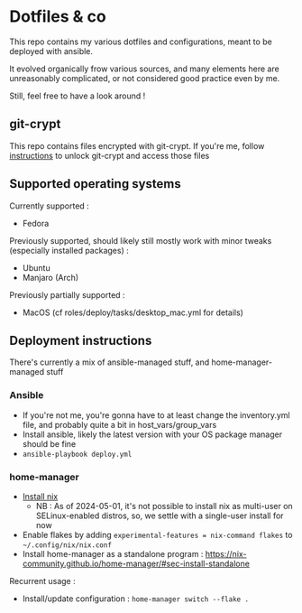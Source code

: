 # Dotfiles & co

This repo contains my various dotfiles and configurations, meant to be deployed with ansible.

It evolved organically frow various sources, and many elements here are unreasonably complicated, or not considered good practice even by me.

Still, feel free to have a look around !

## git-crypt

This repo contains files encrypted with git-crypt. If you're me, follow [instructions](https://blog.toadjaune.eu/posts/2024/06-11_git_crypt_without_gpg/) to unlock git-crypt and access those files

## Supported operating systems

Currently supported :

* Fedora

Previously supported, should likely still mostly work with minor tweaks (especially installed packages) :

* Ubuntu
* Manjaro (Arch)

Previously partially supported :

* MacOS (cf roles/deploy/tasks/desktop_mac.yml for details)

## Deployment instructions

There's currently a mix of ansible-managed stuff, and home-manager-managed stuff

### Ansible

* If you're not me, you're gonna have to at least change the inventory.yml file, and probably quite a bit in host_vars/group_vars
* Install ansible, likely the latest version with your OS package manager should be fine
* `ansible-playbook deploy.yml`

### home-manager

* [Install nix](https://nixos.org/download/)
  * NB : As of 2024-05-01, it's not possible to install nix as multi-user on SELinux-enabled distros, so, we settle with a single-user install for now
* Enable flakes by adding `experimental-features = nix-command flakes` to `~/.config/nix/nix.conf`
* Install home-manager as a standalone program : https://nix-community.github.io/home-manager/#sec-install-standalone

Recurrent usage :
* Install/update configuration : `home-manager switch --flake .`
